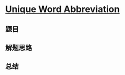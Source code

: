 # [Unique Word Abbreviation](https://leetcode.com/problems/unique-word-abbreviation/)

## 题目


## 解题思路


## 总结


